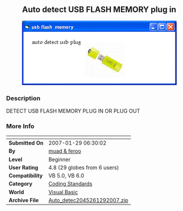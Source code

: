 ﻿<div align="center">

## Auto detect USB FLASH MEMORY plug in

<img src="PIC2007129624504313.GIF">
</div>

### Description

DETECT USB FLASH MEMORY PLUG IN OR PLUG OUT
 
### More Info
 


<span>             |<span>
---                |---
**Submitted On**   |2007-01-29 06:30:02
**By**             |[muad &amp; feroo](https://github.com/Planet-Source-Code/PSCIndex/blob/master/ByAuthor/muad-amp-feroo.md)
**Level**          |Beginner
**User Rating**    |4.8 (29 globes from 6 users)
**Compatibility**  |VB 5\.0, VB 6\.0
**Category**       |[Coding Standards](https://github.com/Planet-Source-Code/PSCIndex/blob/master/ByCategory/coding-standards__1-43.md)
**World**          |[Visual Basic](https://github.com/Planet-Source-Code/PSCIndex/blob/master/ByWorld/visual-basic.md)
**Archive File**   |[Auto\_detec2045261292007\.zip](https://github.com/Planet-Source-Code/muad-amp-feroo-auto-detect-usb-flash-memory-plug-in__1-67754/archive/master.zip)








